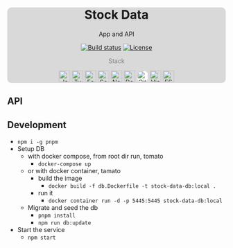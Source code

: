 <div align="center" style="background-color: rgb(149 150 150 / 35%); border-radius: 10px;">
  <h1>Stock Data</h1>
  <p>App and API</p>
  <a href="https://github.com/petarzarkov/stock-data/actions/"><img src="https://github.com/petarzarkov/stock-data/actions/workflows/build.yml/badge.svg?branch=main" alt="Build status"></a>
  <a href="https://github.com/petarzarkov/stock-data/blob/main/LICENSE"><img src="https://img.shields.io/github/license/petarzarkov/stock-data" alt="License"></a>
  <p style="color: gray;">Stack</p>
  <a href="https://www.javascript.com/"><img title="JavaScript" alt="JavaScript" width="26px" height="26px" src="https://github.com/get-icon/geticon/raw/master/icons/javascript.svg" /></a>
  <a href="https://www.typescriptlang.org/"><img title="Typescript" alt="Typescript" width="26px" height="26px" src="https://github.com/get-icon/geticon/raw/master/icons/typescript-icon.svg" /></a>
  <a href="https://www.fastify.io/"><img title="Fastify" alt="Fastify" width="26px" height="26px" src="https://www.fastify.io/images/favicon-32x32.1e22f0e774bc3cce.png" /></a>
  <a href="https://sequelize.org/"><img title="Sequelize" alt="Sequelize" width="26px" height="26px" src="https://sequelize.org/favicon.ico" /></a>
  <a href="https://nodejs.org/en/"><img title="NodeJS" alt="NodeJS" width="26px" height="26px" src="https://github.com/get-icon/geticon/raw/master/icons/nodejs-icon.svg" /></a>
  <a href="https://www.docker.com/"><img title="Docker" alt="Docker" width="26px" height="26px" src="https://github.com/get-icon/geticon/raw/master/icons/docker-icon.svg" /></a>
  <a href="https://github.com/" title="Github"><img src="https://github.com/get-icon/geticon/raw/master/icons/github-icon.svg" alt="Github" width="26px" height="26px" style="background-color: white; border-radius: 12px;"></a>
  <a href="https://code.visualstudio.com/" title="Visual Studio Code"><img src="https://github.com/get-icon/geticon/raw/master/icons/visual-studio-code.svg" alt="Visual Studio Code" width="26px" height="26px"></a>
  <a href="https://eslint.org/" title="ESLint"><img src="https://github.com/get-icon/geticon/raw/master/icons/eslint.svg" alt="ESLint" width="26px" height="26px"></a>
</div>

## API

<!-- - [API docs](https://stock-data.herokuapp.com/documentation)
- [Get stock](https://stock-data.herokuapp.com/api/stock) -->

## Development
- `npm i -g pnpm`
- Setup DB
  - with docker compose, from root dir run, tomato
    - `docker-compose up`
  - or with docker container, tamato
    - build the image 
        - `docker build -f db.Dockerfile -t stock-data-db:local .`
    - run it
        - `docker container run -d -p 5445:5445 stock-data-db:local`
  - Migrate and seed the db
    - `pnpm install`
    - `npm run db:update`
- Start the service
  - `npm start`

